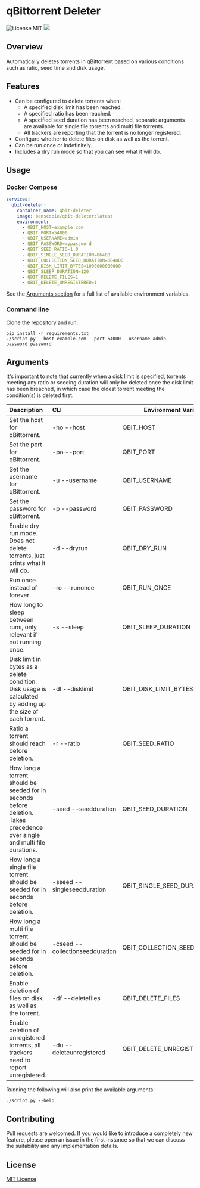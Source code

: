 # qBittorrent Deleter

![License MIT](https://img.shields.io/badge/license-MIT-blue.svg) [![](https://img.shields.io/docker/pulls/benscobie/qbit-deleter.svg)](https://hub.docker.com/r/benscobie/qbit-deleter 'DockerHub')

## Overview

Automatically deletes torrents in qBittorrent based on various conditions such as ratio, seed time and disk usage.

## Features

- Can be configured to delete torrents when:
  - A specified disk limit has been reached.
  - A specified ratio has been reached.
  - A specified seed duration has been reached, separate arguments are available for single file torrents and multi file torrents.
  - All trackers are reporting that the torrent is no longer registered.
- Configure whether to delete files on disk as well as the torrent.
- Can be run once or indefinitely.
- Includes a dry run mode so that you can see what it will do.

## Usage

### Docker Compose

```yml
services:
  qbit-deleter:
    container_name: qbit-deleter
    image: benscobie/qbit-deleter:latest
    environment:
      - QBIT_HOST=example.com
      - QBIT_PORT=54000
      - QBIT_USERNAME=admin
      - QBIT_PASSWORD=mypassword
      - QBIT_SEED_RATIO=1.0
      - QBIT_SINGLE_SEED_DURATION=86400
      - QBIT_COLLECTION_SEED_DURATION=604800
      - QBIT_DISK_LIMIT_BYTES=1000000000000
      - QBIT_SLEEP_DURATION=120
      - QBIT_DELETE_FILES=1
      - QBIT_DELETE_UNREGISTERED=1
```

See the [Arguments section](#arguments) for a full list of available environment variables.

### Command line

Clone the repository and run:
```commandline
pip install -r requirements.txt
./script.py --host example.com --port 54000 --username admin --password password
```

## Arguments

It's important to note that currently when a disk limit is specified, torrents meeting any ratio or seeding duration will only be deleted once the disk limit has been breached, in which case the oldest torrent meeting the condition(s) is deleted first.

| Description                                                                                                                | CLI                             | Environment Variable          | Default      |
|:---------------------------------------------------------------------------------------------------------------------------|:--------------------------------|-------------------------------|:-------------|
| Set the host for qBittorrent.                                                                                              | -ho --host                      | QBIT_HOST                     |              |
| Set the port for qBittorrent.                                                                                              | -po --port                      | QBIT_PORT                     | 8080         |
| Set the username for qBittorrent.                                                                                          | -u --username                   | QBIT_USERNAME                 |              |
| Set the password for qBittorrent.                                                                                          | -p --password                   | QBIT_PASSWORD                 |              |
| Enable dry run mode. Does not delete torrents, just prints what it will do.                                                | -d --dryrun                     | QBIT_DRY_RUN                  | False        | 
| Run once instead of forever.                                                                                               | -ro --runonce                   | QBIT_RUN_ONCE                 | False        |
| How long to sleep between runs, only relevant if not running once.                                                         | -s --sleep                      | QBIT_SLEEP_DURATION           | 30           |
| Disk limit in bytes as a delete condition. Disk usage is calculated by adding up the size of each torrent.                 | -dl --disklimit                 | QBIT_DISK_LIMIT_BYTES         | 0 (no limit) |
| Ratio a torrent should reach before deletion.                                                                              | -r --ratio                      | QBIT_SEED_RATIO               | 0 (no limit) |
| How long a torrent should be seeded for in seconds before deletion. Takes precedence over single and multi file durations. | -seed --seedduration            | QBIT_SEED_DURATION            | 0 (no limit) |
| How long a single file torrent should be seeded for in seconds before deletion.                                            | -sseed --singleseedduration     | QBIT_SINGLE_SEED_DURATION     | 0 (no limit) |
| How long a multi file torrent should be seeded for in seconds before deletion.                                             | -cseed --collectionseedduration | QBIT_COLLECTION_SEED_DURATION | 0 (no limit) |
| Enable deletion of files on disk as well as the torrent.                                                                   | -df --deletefiles               | QBIT_DELETE_FILES             | False        |
| Enable deletion of unregistered torrents, all trackers need to report unregistered.                                        | -du --deleteunregistered        | QBIT_DELETE_UNREGISTERED      | False        |

Running the following will also print the available arguments:

```commandline
./script.py --help
```

## Contributing

Pull requests are welcomed. If you would like to introduce a completely new feature, please open an issue in the first instance so that we can discuss the suitability and any implementation details.

## License

[MIT License](LICENSE)